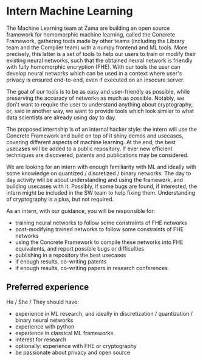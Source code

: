 # Intern Machine Learning

The Machine Learning team at Zama are building an open source framework for homomorphic machine learning, called the Concrete Framework, gathering tools made by other teams (including the Library team and the Compiler team) with a numpy frontend and ML tools. More precisely, this latter is a set of tools to help our users to train or modify their existing neural networks, such that the obtained neural network is friendly with fully homomorphic encryption (FHE). With our tools the user can develop neural networks which can be used in a context where user's privacy is ensured end-to-end, even if executed on an insecure server.

The goal of our tools is to be as easy and user-friendly as possible, while preserving the accuracy of networks as much as possible. Notably, we don't want to require the user to understand anything about cryptography, or, said in another way, we want to provide tools which look similar to what data scientists are already using day to day.

The proposed internship is of an internal hacker style: the intern will use the Concrete Framework and build on top of it shiny demos and usecases, covering different aspects of machine learning. At the end, the best usecases will be added to a public repository. If ever new efficient techniques are discovered, patents and publications may be considered.

We are looking for an intern with enough familiarity with ML and ideally with some knowledge on quantized / discretized / binary networks. The day to day activity will be about understanding and using the framework, and building usecases with it. Possibly, if some bugs are found, if interested, the intern might be included in the SW team to help fixing them. Understanding of cryptography is a plus, but not required.

As an intern, with our guidance, you will be responsible for:

-   training neural networks to follow some constraints of FHE networks
-   post-modifying trained networks to follow some constraints of FHE networks
-   using the Concrete Framework to compile these networks into FHE equivalents, and report possible bugs or difficulties
-   publishing in a repository the best usecases
-   if enough results, co-writing patents
-   if enough results, co-writing papers in research conferences

Preferred experience
--------------------

He / She / They should have:

-   experience in ML research, and ideally in discretization / quantization / binary neural networks
-   experience with python
-   experience in classical ML frameworks
-   interest for research
-   optionally: experience with FHE or cryptography
-   be passionate about privacy and open source
